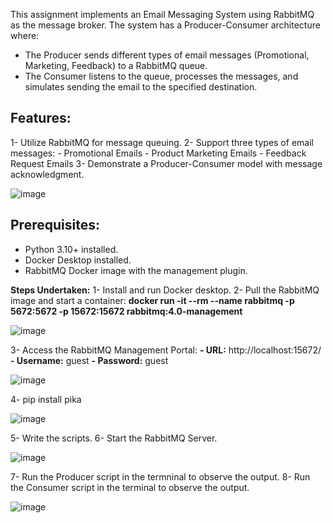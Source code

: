This assignment implements an Email Messaging System using RabbitMQ as the message broker. The system has a Producer-Consumer architecture where:

- The Producer sends different types of email messages (Promotional, Marketing, Feedback) to a RabbitMQ queue.
- The Consumer listens to the queue, processes the messages, and simulates sending the email to the specified destination.

**Features**:
-------------
1- Utilize RabbitMQ for message queuing.
2- Support three types of email messages:
      - Promotional Emails
      - Product Marketing Emails
      - Feedback Request Emails
3- Demonstrate a Producer-Consumer model with message acknowledgment.

![image](https://github.com/user-attachments/assets/99dc8560-0643-453a-8fe9-2a81eb49eb46)

**Prerequisites**:
------------------
- Python 3.10+ installed.
- Docker Desktop installed.
- RabbitMQ Docker image with the management plugin.

**Steps Undertaken:**
1- Install and run Docker desktop.
2- Pull the RabbitMQ image and start a container:
**docker run -it --rm --name rabbitmq -p 5672:5672 -p 15672:15672 rabbitmq:4.0-management**

![image](https://github.com/user-attachments/assets/ddfa04de-5f4c-41c5-866e-09b5ec6bb644)

3- Access the RabbitMQ Management Portal:
   **- URL:** http://localhost:15672/
   **- Username:** guest
   **- Password:** guest
   
![image](https://github.com/user-attachments/assets/5449b29d-b021-4bbb-bb6a-e1089fb65e24)

4- pip install pika

![image](https://github.com/user-attachments/assets/c08c2bf7-0dce-4487-9e9e-ad1626e79769)

5- Write the scripts.
6- Start the RabbitMQ Server.

![image](https://github.com/user-attachments/assets/a12a5c6a-722c-4128-b388-e37025e3c62e)

7- Run the Producer script in the termninal to observe the output.
8- Run the Consumer script in the terminal to observe the output.

![image](https://github.com/user-attachments/assets/15a4e855-e53f-4c8e-8889-7ffcd7d2a604)

